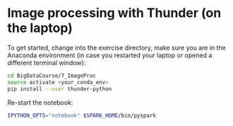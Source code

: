 # Image processing with Thunder (on the laptop)

To get started, change into the exercise directory, make sure you are in the Anaconda environment (in case you restarted your laptop or opened a different terminal window):

```bash
cd BigDataCourse/7_ImageProc
source activate <your_conda_env>
pip install --user thunder-python
```

Re-start the notebook:

```bash
IPYTHON_OPTS="notebook" $SPARK_HOME/bin/pyspark
```
